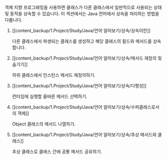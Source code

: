 객체 지향 프로그래밍을 사용하면 클래스가 다른 클래스에서 일반적으로 사용되는 상태 및 동작을 상속할 수 있습니다. 이 섹션에서는 Java 언어에서 상속을 처리하는 방법을 다룹니다.


1. [[content_backup/1.Project/Study/Java/언어 알아보기/상속/상속이란]]
	
	다른 클래스에서 파생되는 클래스를 생성하고 해당 클래스의 필드와 메서드를 상속합니다.
	
2. [[content_backup/1.Project/Study/Java/언어 알아보기/상속/메서드 재정의 및 숨기기]]
	
	하위 클래스에서 인스턴스 메서드 재정의하기.
	
3. [[content_backup/1.Project/Study/Java/언어 알아보기/상속/다형성]]
	
	런타임에 실행할 올바른 메서드 선택하기.
	
4. [[content_backup/1.Project/Study/Java/언어 알아보기/상속/수퍼클래스로서의 객체]]
	
	Object 클래스의 메서드 나열하기.
	
5. [[content_backup/1.Project/Study/Java/언어 알아보기/상속/추상 메서드와 클래스]]
	
	추상 클래스로 클래스 간에 공통 메서드 공유하기.
	